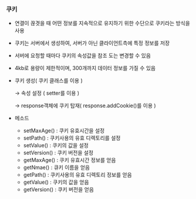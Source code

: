 ### 쿠키

- 연결이 끊겻을 때 어떤 정보를 지속적으로 유지하기 위한 수단으로 쿠키라는 방식을 사용

- 쿠키는 서버에서 생성하여, 서버가 아닌 클라이언트측에 특정 정보를 저장

- 서버에 요청할 때마다 쿠키의 속성값을 참조 도는 변경할 수 있음

- 4kb로 용량이 제한적이며, 300개까지 데이터 정보를 가질 수 있음

- 쿠키 생성( 쿠키 클래스를 이용 ) 

  → 속성 설정 ( setter를 이용 ) 

  → response객체에 쿠키 탑재( response.addCookie()를 이용 )

- 메소드

  - setMaxAge() : 쿠키 유효시간을 설정
  - setPath() : 쿠키사용의 유효 디렉토리를 설정
  - setValue() : 쿠키의 값을 설정
  - setVersion() : 쿠키 버전을 설정
  - getMaxAge() : 쿠키 유효시간 정보를 얻음
  - getNmae() : 큐키 이름을 얻음   
  - getPath() : 쿠키사용의 유효 디렉토리 정보를 얻음
  - getValue() : 쿠키의 값을 얻음
  - getVersion() : 쿠키 버전을 얻음